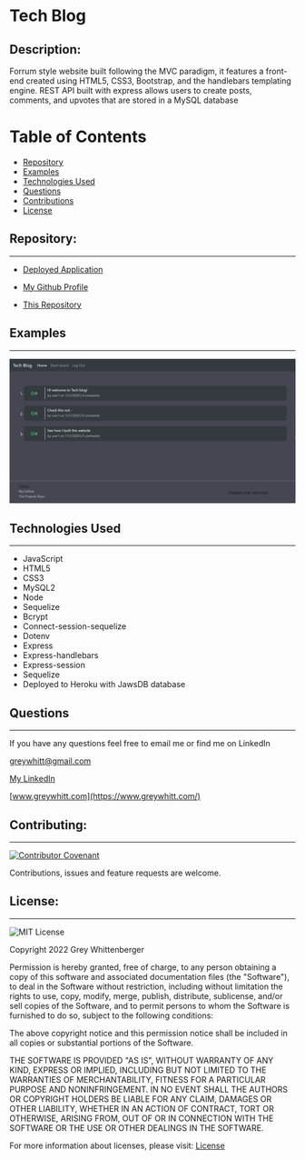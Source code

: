 # Tech Blog

## Description:
Forrum style website built following the MVC paradigm, it features a front-end created using HTML5, CSS3, Bootstrap, and the handlebars templating engine. REST API built with express allows users to create posts, comments, and upvotes that are stored in a MySQL database

# Table of Contents

- [Repository](#repository)
- [Examples](#examples)
- [Technologies Used](#technologies-used)
- [Questions](#questions)
- [Contributions](#contributing)
- [License](#license)

## Repository:

---

- [Deployed Application](https://gw-tech-blog.herokuapp.com/)

- [My Github Profile](https://github.com/Grey-Whitt)

- [This Repository](https://github.com/Grey-Whitt/portfolio-v3)

## Examples

---

![Full site](./full-site.png)


## Technologies Used

---

- JavaScript
- HTML5
- CSS3
- MySQL2
- Node
- Sequelize
- Bcrypt
- Connect-session-sequelize
- Dotenv
- Express
- Express-handlebars
- Express-session
- Sequelize
- Deployed to Heroku with JawsDB database


## Questions

---

If you have any questions feel free to email me or find me on LinkedIn

[greywhitt@gmail.com](mailto:greywhitt@gmail.com)

[My LinkedIn](https://www.linkedin.com/in/grey-whittenberger)

[www.greywhitt.com](https://www.greywhitt.com/)

## Contributing:

---

[![Contributor Covenant](https://img.shields.io/badge/Contributor%20Covenant-v2.1%20adopted-ff69b4.svg)](./uploads/CODE_OF_CONDUCT.md)

Contributions, issues and feature requests are welcome.

## License:

---

![MIT License](https://img.shields.io/badge/license-MIT-blue)

Copyright 2022 Grey Whittenberger

Permission is hereby granted, free of charge, to any person obtaining a copy of this software and associated documentation files (the "Software"), to deal in the Software without restriction, including without limitation the rights to use, copy, modify, merge, publish, distribute, sublicense, and/or sell copies of the Software, and to permit persons to whom the Software is furnished to do so, subject to the following conditions:

The above copyright notice and this permission notice shall be included in all copies or substantial portions of the Software.

THE SOFTWARE IS PROVIDED "AS IS", WITHOUT WARRANTY OF ANY KIND, EXPRESS OR IMPLIED, INCLUDING BUT NOT LIMITED TO THE WARRANTIES OF MERCHANTABILITY, FITNESS FOR A PARTICULAR PURPOSE AND NONINFRINGEMENT. IN NO EVENT SHALL THE AUTHORS OR COPYRIGHT HOLDERS BE LIABLE FOR ANY CLAIM, DAMAGES OR OTHER LIABILITY, WHETHER IN AN ACTION OF CONTRACT, TORT OR OTHERWISE, ARISING FROM, OUT OF OR IN CONNECTION WITH THE SOFTWARE OR THE USE OR OTHER DEALINGS IN THE SOFTWARE.

For more information about licenses, please visit:
[License](https://opensource.org/licenses/MIT)
